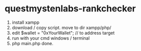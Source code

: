 # questmystenlabs-rankchecker


1. install xampp 
2. download / copy script. move to dir xampp/php/
3. edit $wallet = "0xYourWallet"; // to address target
4. run with your cmd windows / terminal
5. php main.php
done.
